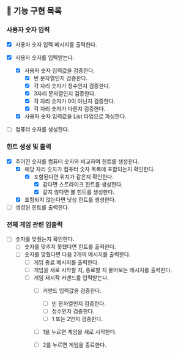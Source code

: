 ## 🚀 기능 구현 목록

### 사용자 숫자 입력

- [x] 사용자 숫자 입력 메시지를 출력한다.

- [x] 사용자 숫자를 입력받는다.
  - [x] 사용자 숫자 입력값을 검증한다.
    - [x] 빈 문자열인지 검증한다.
    - [x] 각 자리 숫자가 정수인지 검증한다.
    - [x] 3자리 문자열인지 검증한다.
    - [x] 각 자리 숫자가 0이 아닌지 검증한다.
    - [x] 각 자리 숫자가 다른지 검증한다.
  - [x] 사용자 숫자 입력값을 List<Integer> 타입으로 파싱한다.

- [ ] 컴퓨터 숫자를 생성한다.

### 힌트 생성 및 출력

- [x] 주어진 숫자를 컴퓨터 숫자와 비교하여 힌트를 생성한다.
  - [x] 해당 자리 숫자가 컴퓨터 숫자 목록에 포함되는지 확인한다.
    - [x] 포함된다면 위치가 같은지 확인한다.
      - [x] 같다면 스트라이크 힌트를 생성한다.
      - [x] 같지 않다면 볼 힌트를 생성한다.
  - [x] 포함되지 않는다면 낫싱 힌트를 생성한다.

- [ ] 생성된 힌트를 출력한다.

### 전체 게임 관련 입출력

- [ ] 숫자를 맞췄는지 확인한다.
  - [ ] 숫자를 맞추지 못했다면 힌트를 출력한다.
  - [ ] 숫자를 맞췄다면 다음 2개의 메시지를 출력한다.
    - [ ] 게임 종료 메시지를 출력한다.
    - [ ] 게임을 새로 시작할 지, 종료할 지 물어보는 메시지를 출력한다.
    - [ ] 게임 재시작 커맨드를 입력받는다.
      - [ ] 커맨드 입력값을 검증한다.
        - [ ] 빈 문자열인지 검증한다.
        - [ ] 정수인지 검증한다.
        - [ ] 1 또는 2인지 검증한다.
      - [ ] 1을 누르면 게임을 새로 시작한다.
      - [ ] 2를 누르면 게임을 종료한다.

